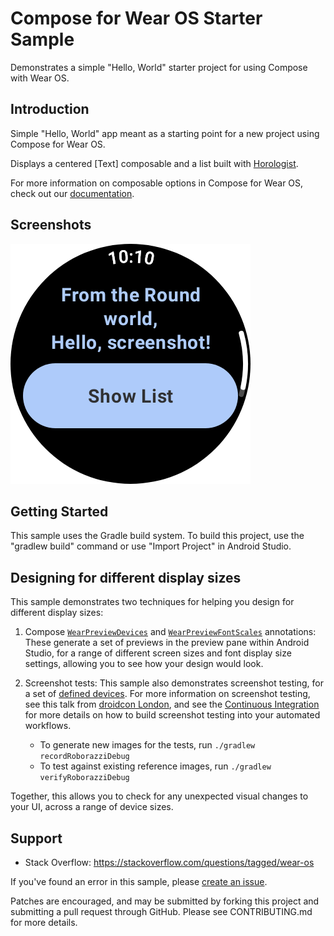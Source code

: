 Compose for Wear OS Starter Sample
==================================
Demonstrates a simple "Hello, World" starter project for using Compose with Wear OS.

Introduction
------------

Simple "Hello, World" app meant as a starting point for a new project using
Compose for Wear OS.

Displays a centered [Text] composable and a list built with [Horologist][horologist].

For more information on composable options in Compose for Wear OS, check out our
[documentation][documentation].

Screenshots
-----------

<img src="app/src/test/screenshots/GreetingScreenTest_pixel_watch.png" height="384" alt="Round Screenshot"/>


Getting Started
---------------

This sample uses the Gradle build system. To build this project,
use the "gradlew build" command or use "Import Project" in Android Studio.

Designing for different display sizes
-------------------------------------

This sample demonstrates two techniques for helping you design for different display sizes:

1.  Compose [`WearPreviewDevices`][wear-preview-devices] and [`WearPreviewFontScales`][wear-preview-font-scales] annotations: These generate a set of previews in the preview pane within Android Studio, for a range of different screen sizes and font display size settings, allowing you to see how your design would look.

2.  Screenshot tests: This sample also demonstrates screenshot testing, for a set of [defined devices][wear-device]. For more information on screenshot testing, see this talk from [droidcon London][droidcon-talk], and see the [Continuous Integration][ci-guide] for more details on how to build screenshot
    testing into your automated workflows.

    - To generate new images for the tests, run `./gradlew recordRoborazziDebug`
    - To test against existing reference images, run `./gradlew verifyRoborazziDebug`
  
Together, this allows you to check for any unexpected visual changes to your UI, across a range of device sizes.

Support
-------

- Stack Overflow: https://stackoverflow.com/questions/tagged/wear-os

If you've found an error in this sample, please [create an issue](https://github.com/android/wear-os-samples/issues/new).

Patches are encouraged, and may be submitted by forking this project and
submitting a pull request through GitHub. Please see CONTRIBUTING.md for more details.

[documentation]: https://developer.android.com/reference/kotlin/androidx/wear/compose/material/package-summary.html
[horologist]: https://github.com/google/horologist
[droidcon-talk]: https://www.droidcon.com/2023/11/15/easy-screenshot-testing-with-compose/
[wear-device]: https://github.com/android/wear-os-samples/blob/main/ComposeStarter/app/src/test/java/presentation/WearDevice.kt
[wear-preview-font-scales]: https://developer.android.com/reference/kotlin/androidx/wear/compose/ui/tooling/preview/WearPreviewFontScales
[wear-preview-devices]: https://developer.android.com/reference/kotlin/androidx/wear/compose/ui/tooling/preview/WearPreviewDevices
[ci-guide]: https://developer.android.com/training/testing/continuous-integration
